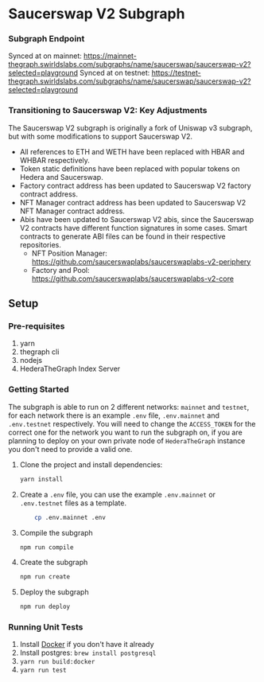 # Saucerswap V2 Subgraph

### Subgraph Endpoint 

Synced at on mainnet: https://mainnet-thegraph.swirldslabs.com/subgraphs/name/saucerswap/saucerswap-v2?selected=playground
Synced at on testnet: https://testnet-thegraph.swirldslabs.com/subgraphs/name/saucerswap/saucerswap-v2?selected=playground

### Transitioning to Saucerswap V2: Key Adjustments

The Saucerswap V2 subgraph is originally a fork of Uniswap v3 subgraph, but with some modifications to support Saucerswap V2.
- All references to ETH and WETH have been replaced with HBAR and WHBAR respectively.
- Token static definitions have been replaced with popular tokens on Hedera and Saucerswap.
- Factory contract address has been updated to Saucerswap V2 factory contract address.
- NFT Manager contract address has been updated to Saucerswap V2 NFT Manager contract address.
- Abis have been updated to Saucerswap V2 abis, since the Saucerswap V2 contracts have different function signatures in some cases. Smart contracts to generate ABI files can be found in their respective repositories.
    - NFT Position Manager: https://github.com/saucerswaplabs/saucerswaplabs-v2-periphery
    - Factory and Pool: https://github.com/saucerswaplabs/saucerswaplabs-v2-core

## Setup

### Pre-requisites
1. yarn
2. thegraph cli
3. nodejs
4. HederaTheGraph Index Server

### Getting Started

The subgraph is able to run on 2 different networks: `mainnet` and `testnet`, for each network there is an example `.env` file, `.env.mainnet` and `.env.testnet` respectively.
You will need to change the `ACCESS_TOKEN` for the correct one for the network you want to run the subgraph on, if you are planning to deploy on your own private node of `HederaTheGraph` instance you don't need to provide a valid one.

1. Clone the project and install dependencies:
    ```bash
    yarn install
    ```

2. Create a `.env` file, you can use the example `.env.mainnet` or `.env.testnet` files as a template.
    ```bash 
        cp .env.mainnet .env
    ```

3. Compile the subgraph    
    ```bash
    npm run compile
    ```

4. Create the subgraph
    ```bash
    npm run create
    ```

5. Deploy the subgraph
    ```bash
    npm run deploy
    ```

### Running Unit Tests

1. Install [Docker](https://docs.docker.com/get-docker/) if you don't have it already
2. Install postgres: `brew install postgresql`
3. `yarn run build:docker`
4. `yarn run test`
